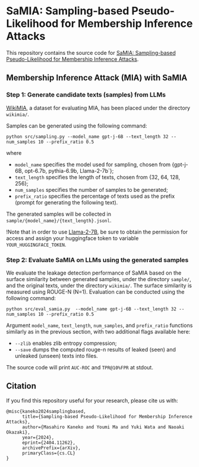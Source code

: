 # SaMIA: Sampling-based Pseudo-Likelihood for Membership Inference Attacks

This repository contains the source code for [SaMIA: Sampling-based Pseudo-Likelihood for Membership Inference Attacks](https://arxiv.org/abs/2404.11262).

## Membership Inference Attack (MIA) with SaMIA

### Step 1: Generate candidate texts (samples) from LLMs
[WikiMIA](https://huggingface.co/datasets/swj0419/WikiMIA), a dataset for evaluating MIA, has been placed under the directory `wikimia/`.

Samples can be generated using the following command:
```
python src/sampling.py --model_name gpt-j-6B --text_length 32 --num_samples 10 --prefix_ratio 0.5
```
where
- `model_name` specifies the model used for sampling, chosen from {gpt-j-6B, opt-6.7b, pythia-6.9b, Llama-2-7b`};
- `text_length` specifies the length of texts, chosen from {32, 64, 128, 256};
- `num_samples` specifies the number of samples to be generated;
- `prefix_ratio` specifies the percentage of texts used as the prefix (prompt for generating the following text).

The generated samples will be collected in `sample/{model_name}/{text_length}.jsonl`.

!Note that in order to use [Llama-2-7B](https://huggingface.co/meta-llama/Llama-2-7b-hf), be sure to obtain the permission for access and assign your huggingface token to variable `YOUR_HUGGINGFACE_TOKEN`.


### Step 2: Evaluate SaMIA on LLMs using the generated samples

We evaluate the leakage detection performance of SaMIA based on the surface similarity between generated samples, under the directory `sample/`, and the original texts, under the directory `wikimia/`.
The surface similarity is measured using ROUGE-N (N=1).
Evaluation can be conducted using the following command:
```
python src/eval_samia.py  --model_name gpt-j-6B --text_length 32 --num_samples 10 --prefix_ratio 0.5
```
Argument `model_name`, `text_length`, `num_samples`, and `prefix_ratio` functions similarly as in the previous section, with two additional flags available here:
- `--zlib` enables zlib entropy compression;
- `--save` dumps the computed rouge-n results of leaked (seen) and unleaked (unseen) texts into files.

The source code will print `AUC-ROC` and `TPR@10%FPR` at stdout.

## Citation

If you find this repository useful for your research, please cite us with:
```
@misc{kaneko2024samplingbased,
      title={Sampling-based Pseudo-Likelihood for Membership Inference Attacks}, 
      author={Masahiro Kaneko and Youmi Ma and Yuki Wata and Naoaki Okazaki},
      year={2024},
      eprint={2404.11262},
      archivePrefix={arXiv},
      primaryClass={cs.CL}
}
```
